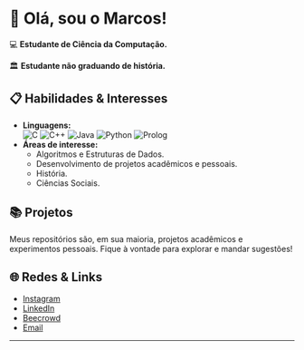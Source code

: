 # 👋 Olá, sou o Marcos!

💻 **Estudante de Ciência da Computação.**

🏛️ **Estudante não graduando de história.**

## 📋 Habilidades & Interesses

- **Linguagens:**  
  ![C](https://img.shields.io/badge/-C-black?style=flat-square&logo=c)
  ![C++](https://img.shields.io/badge/-C++-FF00FF?style=flat-square&logo=c%2B%2B)
  ![Java](https://img.shields.io/badge/-Java-8B4513?style=flat-square&logo=openjdk&logoColor=white)
  ![Python](https://img.shields.io/badge/-Python-6495ED?style=flat-square&logo=python)
  ![Prolog](https://img.shields.io/badge/-Prolog-8B0000?style=flat-square&logo=prolog&logoColor=white)
- **Áreas de interesse:**  
  - Algoritmos e Estruturas de Dados.
  - Desenvolvimento de projetos acadêmicos e pessoais.
  - História.
  - Ciências Sociais.

## 📚 Projetos

Meus repositórios são, em sua maioria, projetos acadêmicos e experimentos pessoais. Fique à vontade para explorar e mandar sugestões!

## 🌐 Redes & Links

- [Instagram](https://www.instagram.com/molsousa/)
- [LinkedIn](https://www.linkedin.com/in/marcos-oliveira-de-sousa-90a97527a/)
- [Beecrowd](https://judge.beecrowd.com/pt/profile/877831)
- [Email](mailto:sousas1569@gmail.com)

---
